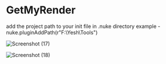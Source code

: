 # GetMyRender
add the project path to your init file in .nuke directory
example - nuke.pluginAddPath(r"F:\Yesh\Tools\")


![Screenshot (17)](https://user-images.githubusercontent.com/59148150/217863185-621992c2-22a5-4d03-92b0-d70eed8f9534.png)


![Screenshot (18)](https://user-images.githubusercontent.com/59148150/217863219-b16afe8a-2c25-4b50-b59c-7d69f6e0a099.png)
